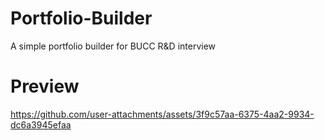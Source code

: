 # Portfolio-Builder
A simple portfolio builder for BUCC R&D interview

# Preview
https://github.com/user-attachments/assets/3f9c57aa-6375-4aa2-9934-dc6a3945efaa

